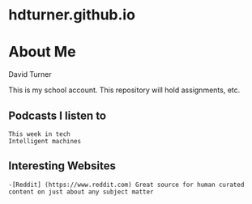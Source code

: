 # hdturner.github.io
# **About Me**
David Turner

This is my school account.
This repository will hold assignments, etc.

## **Podcasts I listen to**
	This week in tech
	Intelligent machines

## **Interesting Websites**
	-[Reddit] (https://www.reddit.com) Great source for human curated content on just about any subject matter

